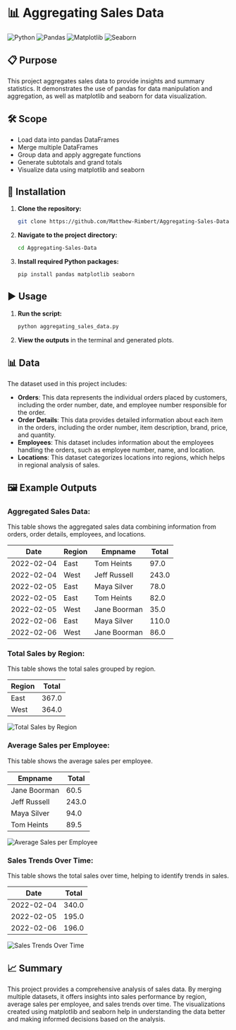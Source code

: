 # 📊 Aggregating Sales Data

![Python](https://img.shields.io/badge/Python-3.8+-blue.svg)
![Pandas](https://img.shields.io/badge/Pandas-1.3.0+-green.svg)
![Matplotlib](https://img.shields.io/badge/Matplotlib-3.4.2+-red.svg)
![Seaborn](https://img.shields.io/badge/Seaborn-0.11.1+-orange.svg)

## 📋 Purpose
This project aggregates sales data to provide insights and summary statistics. It demonstrates the use of pandas for data manipulation and aggregation, as well as matplotlib and seaborn for data visualization.

## 🛠️ Scope
- Load data into pandas DataFrames
- Merge multiple DataFrames
- Group data and apply aggregate functions
- Generate subtotals and grand totals
- Visualize data using matplotlib and seaborn

## 🚀 Installation
1. **Clone the repository:**
    ```bash
    git clone https://github.com/Matthew-Rimbert/Aggregating-Sales-Data.git
    ```
2. **Navigate to the project directory:**
    ```bash
    cd Aggregating-Sales-Data
    ```
3. **Install required Python packages:**
    ```bash
    pip install pandas matplotlib seaborn
    ```

## ▶️ Usage
1. **Run the script:**
    ```bash
    python aggregating_sales_data.py
    ```

2. **View the outputs** in the terminal and generated plots.

## 📊 Data
The dataset used in this project includes:

- **Orders**: This data represents the individual orders placed by customers, including the order number, date, and employee number responsible for the order.
- **Order Details**: This data provides detailed information about each item in the orders, including the order number, item description, brand, price, and quantity.
- **Employees**: This dataset includes information about the employees handling the orders, such as employee number, name, and location.
- **Locations**: This dataset categorizes locations into regions, which helps in regional analysis of sales.

## 🖼️ Example Outputs

### Aggregated Sales Data:
This table shows the aggregated sales data combining information from orders, order details, employees, and locations.

| Date       | Region | Empname      | Total |
|------------|--------|--------------|-------|
| 2022-02-04 | East   | Tom Heints   | 97.0  |
| 2022-02-04 | West   | Jeff Russell | 243.0 |
| 2022-02-05 | East   | Maya Silver  | 78.0  |
| 2022-02-05 | East   | Tom Heints   | 82.0  |
| 2022-02-05 | West   | Jane Boorman | 35.0  |
| 2022-02-06 | East   | Maya Silver  | 110.0 |
| 2022-02-06 | West   | Jane Boorman | 86.0  |

### Total Sales by Region:
This table shows the total sales grouped by region.

| Region | Total |
|--------|-------|
| East   | 367.0 |
| West   | 364.0 |

![Total Sales by Region](https://github.com/user-attachments/assets/325c73b2-6761-49d6-bbfb-ff023d785b6b)


### Average Sales per Employee:
This table shows the average sales per employee.

| Empname      | Total |
|--------------|-------|
| Jane Boorman | 60.5  |
| Jeff Russell | 243.0 |
| Maya Silver  | 94.0  |
| Tom Heints   | 89.5  |

![Average Sales per Employee](https://github.com/user-attachments/assets/b8083d84-68cb-4f98-9af4-e243d02d4f84)


### Sales Trends Over Time:
This table shows the total sales over time, helping to identify trends in sales.

| Date       | Total |
|------------|-------|
| 2022-02-04 | 340.0 |
| 2022-02-05 | 195.0 |
| 2022-02-06 | 196.0 |

![Sales Trends Over Time](https://github.com/user-attachments/assets/b18d5a39-7fc1-4f3f-93b1-6691eacdb519)


## 📈 Summary
This project provides a comprehensive analysis of sales data. By merging multiple datasets, it offers insights into sales performance by region, average sales per employee, and sales trends over time. The visualizations created using matplotlib and seaborn help in understanding the data better and making informed decisions based on the analysis.


